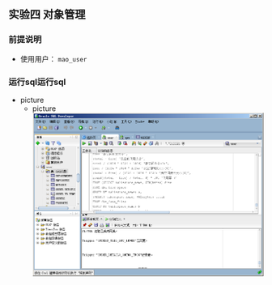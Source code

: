 ## 实验四 对象管理

### 前提说明
- 使用用户： `mao_user`

### 运行sql运行sql
- picture
![]()
    - picture  
    ![](./imgs/sql.png)